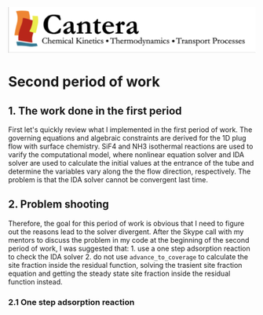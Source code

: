 ![alt text](https://github.com/yuj056/yuj056.github.io/blob/master/_posts/Screen%20Shot%202018-06-12%20at%2010.51.39%20AM.png)
# Second period of work
## 1. The work done in the first period
First let's quickly review what I implemented in the first period of work. The governing equations and algebraic constraints are derived for the 1D plug flow with surface chemistry. SiF4 and NH3 isothermal reactions are used to varify the computational model, where nonlinear equation solver and IDA solver are used to calculate the initial values at the entrance of the tube and determine the variables vary along the the flow direction, respectively. The problem is that the IDA solver cannot be convergent last time.
## 2. Problem shooting
Therefore, the goal for this period of work is obvious that I need to figure out the reasons lead to the solver divergent. After the Skype call with my mentors to discuss the problem in my code at the beginning of the second period of work, I was suggested that: 1. use a one step adsorption reaction to check the IDA solver 2. do not use `advance_to_coverage` to calculate the site fraction inside the residual function, solving the trasient site fraction equation and getting the steady state site fraction inside the residual function instead. 
### 2.1 One step  adsorption reaction


